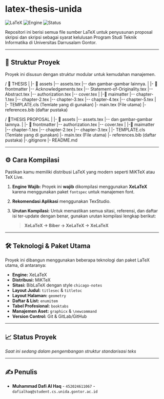 # latex-thesis-unida

![LaTeX](https://img.shields.io/badge/LaTeX-47862A?style=for-the-badge&logo=latex&logoColor=white)
![Engine](https://img.shields.io/badge/Engine-XeLaTeX-blue?style=for-the-badge)
![Status](https://img.shields.io/badge/Status-Dikerjakan-yellow?style=for-the-badge)

Repositori ini berisi semua file sumber LaTeX untuk penyusunan proposal skripsi dan skripsi sebagai syarat kelulusan Program Studi Teknik Informatika di Universitas Darrusalam Gontor.

---

## 📂 Struktur Proyek
Proyek ini disusun dengan struktur modular untuk kemudahan manajemen.

/ 📂 THESIS
|
|- 📂 assets
|-- assets.tex
|-- dan gambar-gambar lainnya.
|
|- 📂 frontmatter
|-- Acknowledgements.tex
|-- Statement-of-Originality.tex
|-- Abstract.tex
|-- authorization.tex
|-- cover.tex
|
|-📂 maimatter
|-- chapter-1.tex
|-- chapter-2.tex
|-- chapter-3.tex
|-- chapter-4.tex
|-- chapter-5.tex
|
|- TEMPLATE.cls (Temlate yang di gunakan)
|- main.tex (File utama)
|- references.bib (daftar pustaka)

/ 📂THESIS PROPOSAL
|
|- 📂 assets
|-- assets.tex
|-- dan gambar-gambar lainnya.
|
|- 📂 frontmatter
|-- authorization.tex
|-- cover.tex
|
|-📂 maimatter
|-- chapter-1.tex
|-- chapter-2.tex
|-- chapter-3.tex
|
|- TEMPLATE.cls (Temlate yang di gunakan)
|- main.tex (File utama)
|- references.bib (daftar pustaka)
|-.gitignore
|- README.md

---

## ⚙️ Cara Kompilasi
Pastikan kamu memiliki distribusi LaTeX yang modern seperti MiKTeX atau TeX Live.

1.  **Engine Wajib:** Proyek ini **wajib** dikompilasi menggunakan **XeLaTeX** karena menggunakan paket `fontspec` untuk manajemen font.
2.  **Rekomendasi Aplikasi** menggunakan TexStudio.
3.  **Urutan Kompilasi:** Untuk memastikan semua sitasi, referensi, dan daftar isi ter-update dengan benar, gunakan urutan kompilasi lengkap berikut:
    
    > **XeLaTeX → Biber → XeLaTeX → XeLaTeX**

---

## 🛠️ Teknologi & Paket Utama
Proyek ini dibangun menggunakan beberapa teknologi dan paket LaTeX utama, di antaranya:
* **Engine:** XeLaTeX
* **Distribusi:** MiKTeX
* **Sitasi:** BibLaTeX dengan style `chicago-notes`
* **Layout Judul:** `titlesec` & `titletoc`
* **Layout Halaman:** `geometry`
* **Daftar & List:** `enumitem`
* **Tabel Profesional:** `booktabs`
* **Manajemen Aset:** `graphicx` & `\newcommand`
* **Version Control:** Git & GitLab/GitHub

---

## 📈 Status Proyek
*Saat ini sedang dalam pengembangan struktur standarisasi teks*

---

## ✍️ Penulis
* **Muhammad Dafi Al Haq** - `452024611067` - `dafialhaq@student.cs.unida.gontor.ac.id`